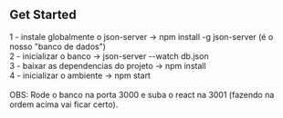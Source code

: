 ## Get Started

1 - instale globalmente o json-server -> npm install -g json-server (é o nosso "banco de dados")<br />
2 - inicializar o banco -> json-server --watch db.json<br />
3 - baixar as dependencias do projeto -> npm install<br />
4 - inicializar o ambiente -> npm start<br />
<br />
OBS: Rode o banco na porta 3000 e suba o react na 3001 (fazendo na ordem acima vai ficar certo).